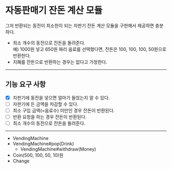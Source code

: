 # 자동판매기 잔돈 계산 모듈

그저 반환되는 동전이 최소한이 되는 자판기 잔돈 계산 모듈을 구현해서 제공하면 충분하다.

- 최소 개수의 동전으로 잔돈을 돌려준다.   
  예) 1000원 넣고 650원 짜리 음료를 선택했다면, 잔돈은 100, 100, 100, 50원으로 반환한다.     
- 지폐를 잔돈으로 반환하는 경우는 없다고 가정한다.   

---

## 기능 요구 사항

- [x] 자판기에 동전을 넣으면 얼마가 들었는지 알 수 있다.
- [ ] 자판기에 든 금액을 차감할 수 있다.
- [ ] 최소 구입 금액(=음료수) 미만인 경우 잔돈이 반환된다.
- [ ] 반환 요청을 하는 경우 잔돈이 반환된다.
- [ ] 최소 개수의 동전으로 잔돈을 돌려준다.

---

- VendingMachine
- VendingMachine#pop(Drink)
   - VendingMachine#withdraw(Money)
- Coin(500, 100, 50, 10)원
- Change